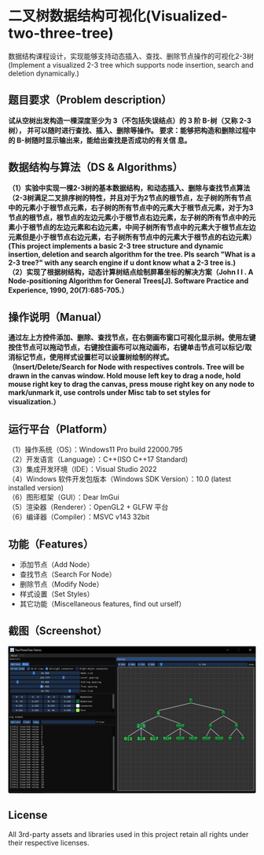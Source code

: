 # 二叉树数据结构可视化(Visualized-two-three-tree)
数据结构课程设计，实现能够支持动态插入、查找、删除节点操作的可视化2-3树(Implement a visualized 2-3 tree which supports node insertion, search and deletion dynamically.)
## 题目要求（Problem description）
**试从空树出发构造一棵深度至少为 3（不包括失误结点）的 3 阶 B-树（又称 2-3 树），
并可以随时进行查找、插入、删除等操作。
要求：能够把构造和删除过程中的 B-树随时显示输出来，能给出查找是否成功的有关信
息。**
## 数据结构与算法（DS & Algorithms）
**（1）实验中实现一棵2-3树的基本数据结构，和动态插入、删除与查找节点算法（2-3树满足二叉排序树的特性，并且对于为2节点的根节点，左子树的所有节点中的元素小于根节点元素，右子树的所有节点中的元素大于根节点元素，对于为3节点的根节点，根节点的左边元素小于根节点右边元素，左子树的所有节点中的元素小于根节点的左边元素和右边元素，中间子树所有节点中的元素大于根节点左边元素但是小于根节点右边元素，右子树所有节点中的元素大于根节点的右边元素）  
(This project implements a basic 2-3 tree structure and dynamic insertion, deletion and search algorithm for the tree. Pls search "What is a 2-3 tree?" with any search engine if u dont know what a 2-3 tree is.)  
（2）实现了根据树结构，动态计算树结点绘制屏幕坐标的解决方案（John I I . A Node-positioning Algorithm for General Trees[J]. Software Practice and Experience, 1990, 20(7):685-705.）**
## 操作说明（Manual）
**通过左上方控件添加、删除、查找节点，在右侧画布窗口可视化显示树。使用左键按住节点可以拖动节点，右键按住画布可以拖动画布，右键单击节点可以标记/取消标记节点，使用样式设置栏可以设置树绘制的样式。  
（Insert/Delete/Search for Node with respectives controls. Tree will be drawn in the canvas window. Hold mouse left key to drag a node, hold mouse right key to drag the canvas, press mouse right key on any node to mark/unmark it, use controls under Misc tab to set styles for visualization.）**
## 运行平台（Platform）
（1）操作系统（OS）：Windows11 Pro build 22000.795  
（2）开发语言（Language）：C++(ISO C++17 Standard)  
（3）集成开发环境（IDE）：Visual Studio 2022  
（4）Windows 软件开发包版本（Windows SDK Version）：10.0 (latest installed version)  
（6）图形框架（GUI）：Dear ImGui  
（5）渲染器（Renderer）：OpenGL2 + GLFW 平台  
（6）编译器（Compiler）：MSVC v143 32bit  
## 功能（Features）
+ 添加节点（Add Node）
+ 查找节点（Search For Node）
+ 删除节点（Modify Node）
+ 样式设置（Set Styles）
+ 其它功能（Miscellaneous features, find out urself）
## 截图（Screenshot）
![screenshot](https://github.com/leo4048111/Visualized-Two-Three-Tree/blob/main/screenshot/screenshot.png)
## License
All 3rd-party assets and libraries used in this project retain all rights under their respective licenses.
